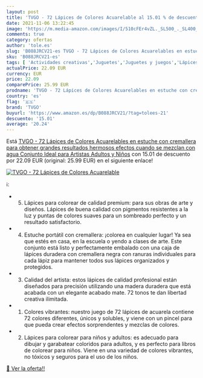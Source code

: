```yaml
---
layout: post
title: 'TVGO - 72 Lápices de Colores Acuarelable al 15.01 % de descuento'
date: 2021-11-06 13:22:45
image: 'https://m.media-amazon.com/images/I/510cFEr4vZL._SL500_._SL400_.jpg'
comments: true
category: ofertas
author: 'tole.es'
slug: 'B088JRCV21-es TVGO - 72 Lápices de Colores Acuarelables en estuche con...'
sku: 'B088JRCV21-es'
tags: [ 'Actividades creativas','Juguetes','Juguetes y juegos','Lápices de colores para niños','Material de escritura y dibujo para niños','lápices','tvgo', ]
actualPrice: 22.09 EUR
currency: EUR
price: 22.09
comparePrice: 25.99 EUR
prodname: 'TVGO - 72 Lápices de Colores Acuarelables en estuche con cremallera para obtener grandes resultados  hermosos efectos cuando se mezclan con agua  Conjunto Ideal para Artistas  Adultos y Niños'
country: 'es'
flag: '🇪🇸'
brand: 'TVGO'
buyurl: 'https://www.amazon.es/dp/B088JRCV21/?tag=tolees-21'
descuento: '15.01'
average: '20.24'
---
```


Está [TVGO - 72 Lápices de Colores Acuarelables en estuche con cremallera para obtener grandes resultados  hermosos efectos cuando se mezclan con agua  Conjunto Ideal para Artistas  Adultos y Niños](https://www.amazon.es/dp/B088JRCV21/?tag=tolees-21) con 15.01 de descuento por 22.09 EUR (original: 25.99 EUR) en el siguiente enlace!

[![TVGO - 72 Lápices de Colores Acuarelable](https://m.media-amazon.com/images/I/510cFEr4vZL._SL500_._SL400_.jpg)](https://www.amazon.es/dp/B088JRCV21/?tag=tolees-21)

ℹ️:

- 5. Lápices para colorear de calidad premium: para sus obras de arte y diseños. Lápices de buena calidad con pigmentos resistentes a la luz y puntas de colores suaves para un sombreado perfecto y un resultado satisfactorio.
- 4. Estuche portátil con cremallera: ¡colorea en cualquier lugar! Ya sea que estés en casa, en la escuela o yendo a clases de arte. Este conjunto está listo y perfectamente embalado con una caja de lápices duradera con cremallera negra con ranuras individuales para cada lápiz para mantener todos sus lápices organizados y protegidos.
- 3. Calidad del artista: estos lápices de calidad profesional están diseñados para precisión utilizando una madera duradera que está acabada con un elegante acabado mate. 72 tonos te dan libertad creativa ilimitada.
- 1. Colores vibrantes: nuestro juego de 72 lápices de acuarela contiene 72 colores diferentes, únicos y solubles, y viene con un pincel para que pueda crear efectos sorprendentes y mezclas de colores.
- 2. Lápices para colorear para niños y adultos: es adecuado para dibujar y garabatear coloridos para adultos, y es perfecto para libros de colorear para niños. Viene en una variedad de colores vibrantes, no tóxicos y seguros para el uso de los niños.

[🛒 Ver la oferta!!](https://www.amazon.es/dp/B088JRCV21/?tag=tolees-21)
